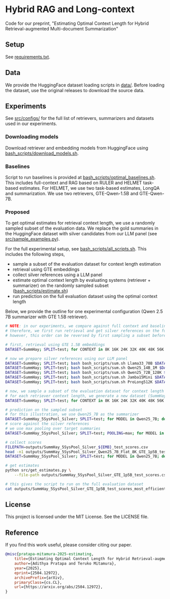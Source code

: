 # Hybrid RAG and Long-context

Code for our preprint, "Estimating Optimal Context Length for Hybrid Retrieval-augmented Multi-document Summarization"

## Setup

See [requirements.txt](requirements.txt).

## Data

We provide the HuggingFace dataset loading scripts in [data/](data/). Before loading the dataset, use the original releases to download the source data.

## Experiments

See [src/configs/](src/configs/) for the full list of retrievers, summarizers and datasets used in our experiments.

### Downloading models

Download retriever and embedding models from HuggingFace using [bash_scripts/download_models.sh](bash_scripts/download_models.sh).

### Baselines

Script to run baselines is provided at [bash_scripts/optimal_baselines.sh](bash_scripts/optimal_baselines.sh). This includes full-context and RAG based on RULER and HELMET task-based estimates. For HELMET, we use two task-based estimates, LongQA and summarization. We use two retrievers, GTE-Qwen-1.5B and GTE-Qwen-7B.

### Proposed

To get optimal estimates for retrieval context length, we use a randomly sampled subset of the evaluation data. We replace the gold summaries in the HuggingFace dataset with silver candidates from our LLM panel (see [src/sample_examples.py](src/sample_examples.py)).

For the full experimental setup, see [bash_scripts/all_scripts.sh](bash_scripts/all_scripts.sh). This includes the following steps,

+ sample a subset of the evaluation dataset for context length estimation
+ retrieval using GTE embeddings
+ collect silver references using a LLM panel
+ estimate optimal context length by evaluating systems (retriever + summarizer) on the randomly sampled subset ([bash_scripts/estimate.sh](bash_scripts/estimate.sh))
+ run prediction on the full evaluation dataset using the optimal context length

Below, we provide the outline for one experimental configuration (Qwen 2.5 7B summarizer with GTE 1.5B retriever).

```bash
# NOTE: in our experiments, we compare against full context and baseline RAG setups
# therefore, we first run retrieval and get silver references on the full dataset before sampling a subset.
# however, this order can be reversed by first sampling a subset before running retrieval and getting silver references.

# first, retrieval using GTE 1.5B embeddings
DATASET=SummHay; SPLIT=test; for CONTEXT in 8K 16K 24K 32K 40K 48K 56K 64K 72K 80K; do bash bash_scripts/retrieve.sh Flat_${CONTEXT}_GTE_1p5B $DATASET $SPLIT; done;

# now we prepare silver references using our LLM panel
DATASET=SummHay; SPLIT=test; bash bash_scripts/sum.sh Llama33_70B $DATASET $SPLIT;
DATASET=SummHay; SPLIT=test; bash bash_scripts/sum.sh Qwen25_14B_1M $DATASET $SPLIT;
DATASET=SummHay; SPLIT=test; bash bash_scripts/sum.sh Qwen25_72B_128K $DATASET $SPLIT;
DATASET=SummHay; SPLIT=test; bash bash_scripts/sum.sh Jamba15Mini $DATASET $SPLIT;
DATASET=SummHay; SPLIT=test; bash bash_scripts/sum.sh ProLong512K $DATASET $SPLIT;

# now, we sample a subset of the evaluation dataset for context length estimation
# for each retriever context length, we generate a new dataset (SummHay_5SysPool_Silver) by replacing the gold summaries with the silver candidates from our LLM panel
DATASET=SummHay; SPLIT=test; for CONTEXT in 8K 16K 24K 32K 40K 48K 56K 64K 72K 80K; do bash bash_scripts/sample.sh Flat_${CONTEXT}_GTE_1p5B $DATASET $SPLIT; done;

# prediction on the sampled subset
# for this illustration, we use Qwen25_7B as the summarizer
DATASET=SummHay_5SysPool_Silver; SPLIT=test; for MODEL in Qwen25_7B; do for CONTEXT in 8K 16K 24K 32K 40K 48K 56K 64K 72K 80K; do bash bash_scripts/sum.sh ${MODEL}_Flat_${CONTEXT}_GTE_1p5B $DATASET $SPLIT; done; done;
# score against the silver references
# we use max pooling over target summaries
DATASET=SummHay_5SysPool_Silver; SPLIT=test; POOLING=max; for MODEL in Qwen25_7B; do for CONTEXT in 8K 16K 24K 32K 40K 48K 56K 64K 72K 80K; do bash bash_scripts/score.sh ${MODEL}_Flat_${CONTEXT}_GTE_1p5B $DATASET $SPLIT $POOLING; done; done;

# collect scores
FILEPATH=outputs/SummHay_5SysPool_Silver_${EMB}_test_scores.csv
head -n1 outputs/SummHay_5SysPool_Silver_Qwen25_7B_Flat_8K_GTE_1p5B_test_scores.txt | sed 's/ \+/,/g' > $FILEPATH
DATASET=SummHay_5SysPool_Silver; SPLIT=test; for MODEL in Qwen25_7B; do for CONTEXT in 8K 16K 24K 32K 40K 48K 56K 64K 72K 80K; do sed 's/ \+/,/g' <(tail -n1 outputs/${DATASET}_${MODEL}_Flat_${CONTEXT}_GTE_1p5B_${SPLIT}_scores.txt) >> $FILEPATH; done; done;

# get estimates
python src/get_estimates.py \
    --file-path outputs/SummHay_5SysPool_Silver_GTE_1p5B_test_scores.csv

# this gives the script to run on the full evaluation dataset
cat outputs/SummHay_5SysPool_Silver_GTE_1p5B_test_scores_most_efficient.sh;
```

## License

This project is licensed under the MIT License. See the LICENSE file.

## Reference

If you find this work useful, please consider citing our paper.


```bibtex
@misc{pratapa-mitamura-2025-estimating,
    title={Estimating Optimal Context Length for Hybrid Retrieval-augmented Multi-document Summarization},
    author={Adithya Pratapa and Teruko Mitamura},
    year={2025},
    eprint={2504.12972},
    archivePrefix={arXiv},
    primaryClass={cs.CL},
    url={https://arxiv.org/abs/2504.12972},
}
```
